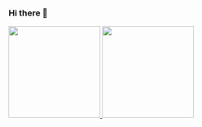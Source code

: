 ### Hi there 👋

<!-- P.S: This most used languages stat card doesn't indicate my programing language skill, it is just what programing languages I used the most for my private/public repos (including forked repos)<br> -->

<p align="left">
<a href="https://github.com/budy-hryno">
  <img height="180em" src="https://github-readme-stats-eight-theta.vercel.app/api?username=budy-hryno&show_icons=true&theme=algolia&include_all_commits=true&count_private=true"/>
  <img height="180em" src="https://github-readme-stats-eight-theta.vercel.app/api/top-langs/?username=budy-hryno&layout=compact&langs_count=8&theme=algolia"/>
</a>
</p>

<!--
**budy-hryno/budy-hryno** is a ✨ _special_ ✨ repository because its `README.md` (this file) appears on your GitHub profile.

Here are some ideas to get you started:

- 🔭 I’m currently working on ...
- 🌱 I’m currently learning ...
- 👯 I’m looking to collaborate on ...
- 🤔 I’m looking for help with ...
- 💬 Ask me about ...
- 📫 How to reach me: ...
- 😄 Pronouns: ...
- ⚡ Fun fact: ...
-->
